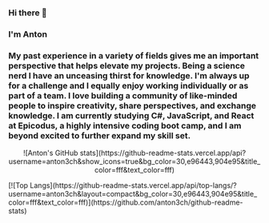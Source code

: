 ### Hi there 👋
### I'm Anton
### My past experience in a variety of fields gives me an important perspective that helps elevate my projects. Being a science nerd I have an unceasing thirst for knowledge. I'm always up for a challenge and I equally enjoy working individually or as part of a team. I love building a community of like-minded people to inspire creativity, share perspectives, and exchange knowledge. I am currently studying C#, JavaScript, and React at Epicodus, a highly intensive coding boot camp, and I am beyond excited to further expand my skill set.
 <p align="center">![Anton's GitHub stats](https://github-readme-stats.vercel.app/api?username=anton3ch&show_icons=true&bg_color=30,e96443,904e95&title_color=fff&text_color=fff)</p>
[![Top Langs](https://github-readme-stats.vercel.app/api/top-langs/?username=anton3ch&layout=compact&bg_color=30,e96443,904e95&title_color=fff&text_color=fff)](https://github.com/anton3ch/github-readme-stats)
<!--
**anton3ch/anton3ch** is a ✨ _special_ ✨ repository because its `README.md` (this file) appears on your GitHub profile.

Here are some ideas to get you started:

- 🔭 I’m currently working on ...
- 🌱 I’m currently learning ...
- 👯 I’m looking to collaborate on ...
- 🤔 I’m looking for help with ...
- 💬 Ask me about ...
- 📫 How to reach me: ...
- 😄 Pronouns: ...
- ⚡ Fun fact: ...
-->
